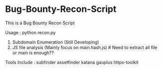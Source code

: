 # Bug-Bounty-Recon-Script
This is a Bug Bounty Recon Script

Usage : python recon.py <target>

1. Subdomain Enumeration (Still Developing)
2. JS file analysis (Mainly focus on main.hash.js) # Need to extract all file or main is enough??


Tools Include : 
subfinder
assetfinder
katana
gauplus
httpx-toolkit